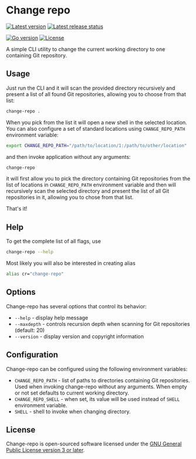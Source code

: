 # Change repo

[![Latest version](https://img.shields.io/github/v/tag/daishe/change-repo?label=latest%20version&sort=semver)](https://github.com/daishe/change-repo/releases)
[![Latest release status](https://img.shields.io/github/actions/workflow/status/daishe/change-repo/release.yaml?label=release%20build&logo=github&logoColor=fff)](https://github.com/daishe/change-repo/actions/workflows/release.yaml)

[![Go version](https://img.shields.io/github/go-mod/go-version/daishe/change-repo?label=version&logo=go&logoColor=fff)](https://golang.org/dl/)
[![License](https://img.shields.io/github/license/daishe/change-repo)](https://github.com/daishe/change-repo/blob/master/LICENSE)

A simple CLI utility to change the current working directory to one containing Git repository.

## Usage

Just run the CLI and it will scan the provided directory recursively and present a list of all found Git repositories, allowing you to choose from that list:

```sh
change-repo .
```

When you pick from the list it will open a new shell in the selected location. You can also configure a set of standard locations using `CHANGE_REPO_PATH` environment variable:

```sh
export CHANGE_REPO_PATH="/path/to/location/1:/path/to/other/location"
```

and then invoke application without any arguments:

```sh
change-repo
```

it will first allow you to pick the directory containing Git repositories from the list of locations in `CHANGE_REPO_PATH` environment variable and then will recursively scan the selected directory and present the list of all Git repositories in it, allowing you to chose from that list.

That's it!

## Help

To get the complete list of all flags, use

```sh
change-repo --help
```

Most likely you will also be interested in creating alias

```sh
alias cr="change-repo"
```

## Options

Change-repo has several options that control its behavior:

- `--help` - display help message
- `--maxdepth` - controls recursion depth when scanning for Git repositories (default: 20)
- `--version` - display version and copyright information

## Configuration

Change-repo can be configured using the following environment variables:

- `CHANGE_REPO_PATH` - list of paths to directories containing Git repositories. Used when invoking change-repo without any arguments. When empty or not set defaults to current working directory.
- `CHANGE_REPO_SHELL` - when set, its value will be used instead of `SHELL` environment variable.
- `SHELL` - shell to invoke when changing directory.

## License

Change-repo is open-sourced software licensed under the [GNU General Public License version 3 or later](https://www.gnu.org/licenses/).
